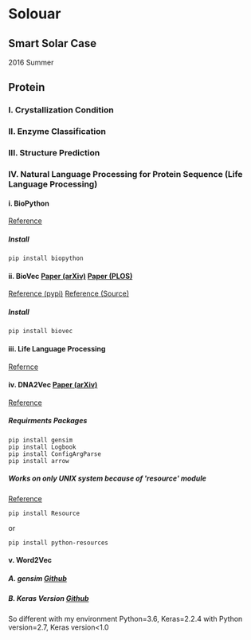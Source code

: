# Solouar
## Smart Solar Case
2016 Summer

## Protein
### I. Crystallization Condition

### II. Enzyme Classification

### III. Structure Prediction

### IV. Natural Language Processing for Protein Sequence (Life Language Processing)
#### i. BioPython
[Reference](https://biopython.org/wiki/Download)
##### Install
```
pip install biopython
```
#### ii. BioVec [Paper (arXiv)](https://arxiv.org/abs/1503.05140) [Paper (PLOS)](https://journals.plos.org/plosone/article?id=10.1371/journal.pone.0141287)
[Reference (pypi)](https://pypi.org/project/biovec/) [Reference (Source)](https://github.com/kyu999/biovec)
##### Install
```
pip install biovec
```
#### iii. Life Language Processing
[Refernce](https://llp.berkeley.edu/)

#### iv. DNA2Vec [Paper (arXiv)](https://arxiv.org/abs/1701.06279)
[Reference](https://github.com/pnpnpn/dna2vec)
##### Requirments Packages
```
pip install gensim
pip install Logbook
pip install ConfigArgParse
pip install arrow
```
##### Works on only UNIX system because of 'resource' module
[Reference](https://stackoverflow.com/questions/49232580/how-to-import-resource-module)
```
pip install Resource
```
or
```
pip install python-resources
```

#### v. Word2Vec
##### A. gensim [Github](https://github.com/RaRe-Technologies/gensim)

##### B. Keras Version [Github](https://github.com/niitsuma/word2vec-keras-in-gensim)
So different with my environment Python=3.6, Keras=2.2.4 with Python version=2.7, Keras version<1.0
